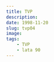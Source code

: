 ```yaml
---
title: TVP
description: 
date: 1998-11-20
slug: tvp04
image: 
tags:
    - TVP
    - lata 90
---
```


